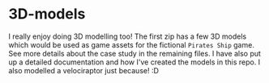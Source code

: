 # 3D-models

I really enjoy doing 3D modelling too! The first zip has a few 3D models which would be used as game assets for the fictional `Pirates Ship` game. 
See more details about the case study in the remaining files. I have also put up a detailed documentation and how I've created the models in this repo. 
I also modelled a velociraptor just because! :D
